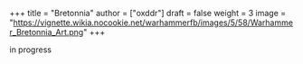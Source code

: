 +++
title = "Bretonnia"
author = ["oxddr"]
draft = false
weight = 3
image = "https://vignette.wikia.nocookie.net/warhammerfb/images/5/58/Warhammer_Bretonnia_Art.png"
+++

in progress
